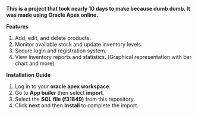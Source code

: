 **This is a project that took nearly 10 days to make because dumb dumb. It was made using Oracle Apex online.**

**Features**
1) Add, edit, and delete products.
2) Monitor available stock and update inventory levels.
3) Secure login and registration system.
4) View Inventory reports and statistics. (Graphical representation with bar chart and more)

**Installation Guide**
1) Log in to your **oracle apex workspace**.
2) Go to **App builer** then select **import**.
3) Select the **SQL file (f31849)** from this repository.
4) Click **next** and then **Install** to complete the import.
